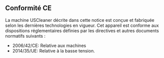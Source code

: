 ## Conformité CE

La machine USCleaner décrite dans cette notice est conçue et fabriquée selon les dernières technologies en vigueur. 
Cet appareil est conforme aux dispositions réglementaires définies par les directives et autres documents normatifs suivants :
- 2006/42/CE: Relative aux machines
- 2014/35/UE: Relative à la basse tension.



